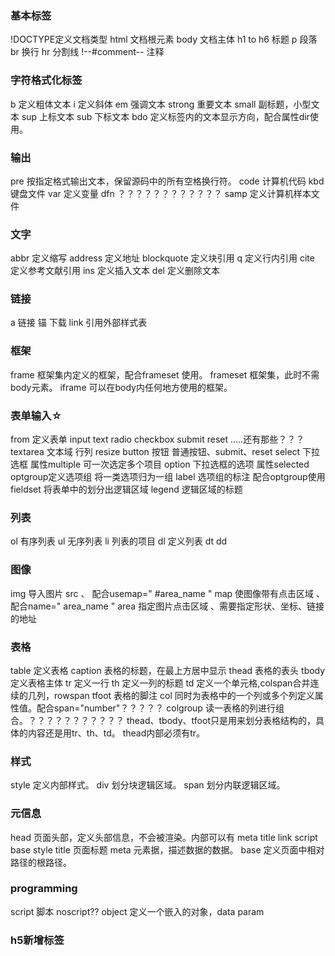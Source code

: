 ### 基本标签

!DOCTYPE定义文档类型
html 文档根元素
body 文档主体
h1 to h6 标题
p 段落
br 换行
hr 分割线
!--#comment-- 注释

### 字符格式化标签

b 定义粗体文本
i 定义斜体
em 强调文本
strong 重要文本
small 副标题，小型文本
sup 上标文本
sub 下标文本
bdo 定义标签内的文本显示方向，配合属性dir使用。

### 输出

pre 按指定格式输出文本，保留源码中的所有空格换行符。
code 计算机代码
kbd 键盘文件
var 定义变量
dfn ？？？？？？？？？？？？
samp 定义计算机样本文件

### 文字

abbr 定义缩写
address 定义地址
blockquote 定义块引用
q 定义行内引用
cite 定义参考文献引用
ins 定义插入文本
del 定义删除文本

### 链接

a 链接 锚 下载
link 引用外部样式表

### 框架

frame 框架集内定义的框架，配合frameset 使用。
frameset 框架集，此时不需body元素。
iframe 可以在body内任何地方使用的框架。

### 表单输入☆

from 定义表单
input text radio checkbox submit reset .....还有那些？？？
textarea 文本域 行列 resize
button 按钮 普通按钮、submit、reset
select 下拉选框 属性multiple 可一次选定多个项目
option 下拉选框的选项 属性selected
optgroup定义选项组 将一类选项归为一组
label 选项组的标注 配合optgroup使用
fieldset 将表单中的划分出逻辑区域
legend 逻辑区域的标题

### 列表

ol 有序列表
ul 无序列表
li 列表的项目
dl 定义列表
dt
dd

### 图像

img 导入图片 src 、 配合usemap=" #area_name "
map 使图像带有点击区域 、 配合name=" area_name "
area 指定图片点击区域 、需要指定形状、坐标、链接的地址

### 表格

table 定义表格
caption 表格的标题，在最上方居中显示
thead 表格的表头
tbody 定义表格主体
tr 定义一行
th 定义一列的标题
td 定义一个单元格,colspan合并连续的几列，rowspan
tfoot 表格的脚注
col 同时为表格中的一个列或多个列定义属性值。配合span="number"？？？？？
colgroup 读一表格的列进行组合。？？？？？？？？？？？
thead、tbody、tfoot只是用来划分表格结构的，具体的内容还是用tr、th、td。
thead内部必须有tr。

### 样式

style 定义内部样式。
div 划分块逻辑区域。
span 划分内联逻辑区域。

### 元信息

head 页面头部，定义头部信息，不会被渲染。内部可以有 meta title link script base style
title 页面标题
meta 元素据，描述数据的数据。
base 定义页面中相对路径的根路径。

### programming

script 脚本 noscript?? object 定义一个嵌入的对象，data param

### h5新增标签